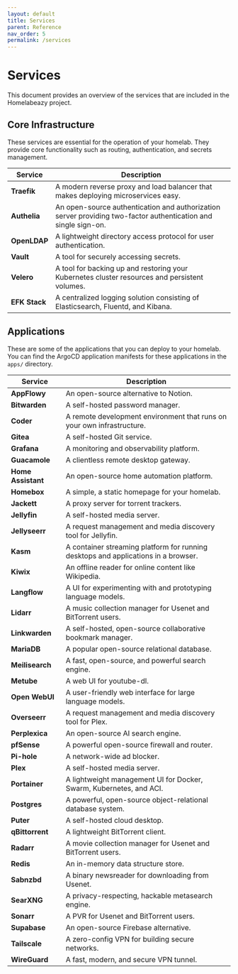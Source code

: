 ```yaml
---
layout: default
title: Services
parent: Reference
nav_order: 5
permalink: /services
---
```


# Services

This document provides an overview of the services that are included in the Homelabeazy project.

## Core Infrastructure

These services are essential for the operation of your homelab. They provide core functionality such as routing, authentication, and secrets management.

| Service           | Description                                                                                             |
| ----------------- | ------------------------------------------------------------------------------------------------------- |
| **Traefik**       | A modern reverse proxy and load balancer that makes deploying microservices easy.                       |
| **Authelia**      | An open-source authentication and authorization server providing two-factor authentication and single sign-on. |
| **OpenLDAP**      | A lightweight directory access protocol for user authentication.                                        |
| **Vault**         | A tool for securely accessing secrets.                                                                  |
| **Velero**        | A tool for backing up and restoring your Kubernetes cluster resources and persistent volumes.           |
| **EFK Stack**     | A centralized logging solution consisting of Elasticsearch, Fluentd, and Kibana.                      |

## Applications

These are some of the applications that you can deploy to your homelab. You can find the ArgoCD application manifests for these applications in the `apps/` directory.

| Service           | Description                                                                                             |
| ----------------- | ------------------------------------------------------------------------------------------------------- |
| **AppFlowy**      | An open-source alternative to Notion.                                                                   |
| **Bitwarden**     | A self-hosted password manager.                                                                         |
| **Coder**         | A remote development environment that runs on your own infrastructure.                                  |
| **Gitea**         | A self-hosted Git service.                                                                              |
| **Grafana**       | A monitoring and observability platform.                                                                |
| **Guacamole**     | A clientless remote desktop gateway.                                                                    |
| **Home Assistant**| An open-source home automation platform.                                                                |
| **Homebox**       | A simple, a static homepage for your homelab.                                                           |
| **Jackett**       | A proxy server for torrent trackers.                                                                    |
| **Jellyfin**      | A self-hosted media server.                                                                             |
| **Jellyseerr**    | A request management and media discovery tool for Jellyfin.                                             |
| **Kasm**          | A container streaming platform for running desktops and applications in a browser.                      |
| **Kiwix**         | An offline reader for online content like Wikipedia.                                                    |
| **Langflow**      | A UI for experimenting with and prototyping language models.                                            |
| **Lidarr**        | A music collection manager for Usenet and BitTorrent users.                                             |
| **Linkwarden**    | A self-hosted, open-source collaborative bookmark manager.                                              |
| **MariaDB**       | A popular open-source relational database.                                                              |
| **Meilisearch**   | A fast, open-source, and powerful search engine.                                                        |
| **Metube**        | A web UI for youtube-dl.                                                                                |
| **Open WebUI**    | A user-friendly web interface for large language models.                                                |
| **Overseerr**     | A request management and media discovery tool for Plex.                                                 |
| **Perplexica**    | An open-source AI search engine.                                                                        |
| **pfSense**       | A powerful open-source firewall and router.                                                             |
| **Pi-hole**       | A network-wide ad blocker.                                                                              |
| **Plex**          | A self-hosted media server.                                                                             |
| **Portainer**     | A lightweight management UI for Docker, Swarm, Kubernetes, and ACI.                                     |
| **Postgres**      | A powerful, open-source object-relational database system.                                              |
| **Puter**         | A self-hosted cloud desktop.                                                                            |
| **qBittorrent**   | A lightweight BitTorrent client.                                                                        |
| **Radarr**        | A movie collection manager for Usenet and BitTorrent users.                                             |
| **Redis**         | An in-memory data structure store.                                                                      |
| **Sabnzbd**       | A binary newsreader for downloading from Usenet.                                                        |
| **SearXNG**       | A privacy-respecting, hackable metasearch engine.                                                       |
| **Sonarr**        | A PVR for Usenet and BitTorrent users.                                                                  |
| **Supabase**      | An open-source Firebase alternative.                                                                    |
| **Tailscale**     | A zero-config VPN for building secure networks.                                                         |
| **WireGuard**     | A fast, modern, and secure VPN tunnel.                                                                  |
